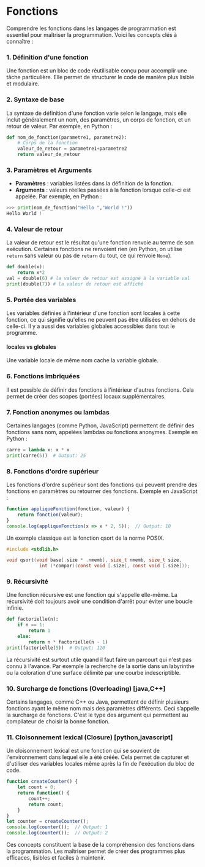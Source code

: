 
# Fonctions 

Comprendre les fonctions dans les langages de programmation est essentiel pour maîtriser la programmation. Voici les concepts clés à connaître :

### 1. Définition d'une fonction
Une fonction est un bloc de code réutilisable conçu pour accomplir une tâche particulière. Elle permet de structurer le code de manière plus lisible et modulaire.

### 2. Syntaxe de base
La syntaxe de définition d'une fonction varie selon le langage, mais elle inclut généralement un nom, des paramètres, un corps de fonction, et un retour de valeur.
 Par exemple, en Python :
```python
def nom_de_fonction(parametre1, parametre2):
    # Corps de la fonction
    valeur_de_retour = parametre1+parametre2
    return valeur_de_retour
```

### 3. Paramètres et Arguments
- **Paramètres** : variables listées dans la définition de la fonction.
- **Arguments** : valeurs réelles passées à la fonction lorsque celle-ci est appelée.
 Par exemple, en Python :
```python
>>> print(nom_de_fonction("Hello ","World !"))
Hello World !
```

### 4. Valeur de retour
La valeur de retour est le résultat qu'une fonction renvoie au terme de son exécution. 
Certaines fonctions ne renvoient rien (en Python, on utilise `return` sans valeur ou pas de `return` du tout, ce qui renvoie `None`).
```python
def double(x):
    return x*2
val = double(6) # la valeur de retour est assigné à la variable val
print(double(7)) # la valeur de retour est affiché
```


### 5. Portée des variables
Les variables définies à l'intérieur d'une fonction sont locales à cette fonction, ce qui signifie qu'elles ne peuvent pas être utilisées en dehors de celle-ci. Il y a aussi des variables globales accessibles dans tout le programme.

#### locales vs globales 

Une variable locale de même nom cache la variable globale.


### 6. Fonctions imbriquées
Il est possible de définir des fonctions à l'intérieur d'autres fonctions. Cela permet de créer des scopes (portées) locaux supplémentaires.

### 7. Fonction anonymes ou lambdas
Certaines langages (comme Python, JavaScript) permettent de définir des fonctions sans nom, appelées lambdas ou fonctions anonymes. Exemple en Python :
```python
carre = lambda x: x * x
print(carre(5))  # Output: 25
```

### 8. Fonctions d'ordre supérieur
Les fonctions d'ordre supérieur sont des fonctions qui peuvent prendre des fonctions en paramètres ou retourner des fonctions. Exemple en JavaScript :
```javascript
function appliqueFonction(fonction, valeur) {
    return fonction(valeur);
}
console.log(appliqueFonction(x => x * 2, 5));  // Output: 10
```
Un exemple classique est la fonction qsort de la norme POSIX.
```C
#include <stdlib.h>

void qsort(void base[.size * .nmemb], size_t nmemb, size_t size,
            int (*compar)(const void [.size], const void [.size]));
```


### 9. Récursivité
Une fonction récursive est une fonction qui s'appelle elle-même. La récursivité doit toujours avoir une condition d'arrêt pour éviter une boucle infinie.
```python
def factorielle(n):
    if n == 1:
        return 1
    else:
        return n * factorielle(n - 1)
print(factorielle(5))  # Output: 120
```
La récursivité est surtout utile quand il faut faire un parcourt qui n'est pas connu à l'avance. Par exemple la recherche de la sortie dans un labyrinthe ou la coloration d'une surface délimité par une courbe indescriptible. 

### 10. Surcharge de fonctions (Overloading) [java,C++]
Certains langages, comme C++ ou Java, permettent de définir plusieurs fonctions ayant le même nom mais des paramètres différents. Ceci s’appelle la surcharge de fonctions.
C'est le type des argument qui permettent au compilateur de choisir la bonne fonction.


### 11. Cloisonnement lexical (Closure) [python,javascript]
Un cloisonnement lexical est une fonction qui se souvient de l'environnement dans lequel elle a été créée. Cela permet de capturer et d'utiliser des variables locales même après la fin de l'exécution du bloc de code.
```javascript
function createCounter() {
    let count = 0;
    return function() {
        count++;
        return count;
    }
}
let counter = createCounter();
console.log(counter());  // Output: 1
console.log(counter());  // Output: 2
```

Ces concepts constituent la base de la compréhension des fonctions dans la programmation. Les maîtriser permet de créer des programmes plus efficaces, lisibles et faciles à maintenir.